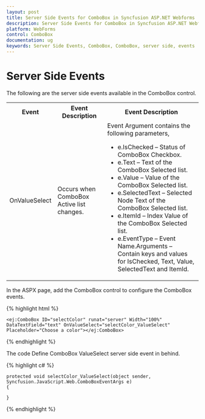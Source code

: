 ```yaml
---
layout: post
title: Server Side Events for ComboBox in Syncfusion ASP.NET Webforms
description: Server Side Events for ComboBox in Syncfusion ASP.NET Webforms
platform: WebForms
control: ComboBox
documentation: ug
keywords: Server Side Events, ComboBox, ComboBox, server side, events
---
```


# Server Side Events

The following are the server side events available in the ComboBox control.

<table>
<tr><th>
Event</th><th>
Event Description</th><th>
Event Description</th></tr>
<tr>
<td>
OnValueSelect</td><td>
Occurs when ComboBox Active list changes.</td><td>
Event Argument contains the following parameters, 
<ul>
<li>e.IsChecked – Status of ComboBox Checkbox.</li>
<li>e.Text – Text of the ComboBox Selected list.</li>
<li>e.Value – Value of the ComboBox Selected list.</li>
<li>e.SelectedText – Selected Node Text of the ComboBox Selected list.</li>
<li>e.ItemId – Index Value of the ComboBox Selected list.</li>
<li>e.EventType – Event Name.Arguments – Contain keys and values for IsChecked, Text, Value, SelectedText and ItemId.</li>
</ul></td></tr>
</table>

In the ASPX page, add the ComboBox control to configure the ComboBox events.

{% highlight html %}

    <ej:ComboBox ID="selectColor" runat="server" Width="100%" DataTextField="text" OnValueSelect="selectColor_ValueSelect" Placeholder="Choose a color"></ej:ComboBox>

{% endhighlight %}

The code Define ComboBox ValueSelect server side event in behind.

{% highlight c# %}

    protected void selectColor_ValueSelect(object sender, Syncfusion.JavaScript.Web.ComboBoxEventArgs e)
    {
        
    }

{% endhighlight %}
